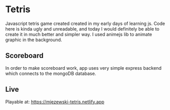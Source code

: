 # Tetris

Javascript tetris game created created in my early days of learning js. Code here is kinda ugly and unreadable, and today I would definitely be able to create it in much better and simpler way. 
I used animejs lib to animate graphic in the background.

## Scoreboard

In order to make scoreboard work, app uses very simple express backend which connects to the mongoDB database. 

## Live

Playable at: https://mjezewski-tetris.netlify.app
